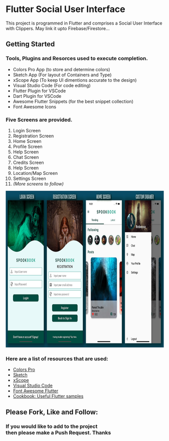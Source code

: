 # Flutter Social User Interface

This project is programmed in Flutter and comprises a Social User Interface with Clippers. May link it upto Firebase/Firestore...

## Getting Started

### **Tools, Plugins and Resorces used to execute completion.**

* Colors Pro App (to store and determine colors)
* Sketch App (For layout of Containers and Type)
* xScope App (To keep UI dimentions accurate to the design)
* Visual Studio Code (For code editing)
* Flutter Plugin for VSCode
* Dart Plugin for VSCode
* Awesome Flutter Snippets (for the best snippet collection)
* Font Awesome Icons


### **Five Screens are provided.**

1. Login Screen
1. Registration Screen
1. Home Screen
1. Profile Screen
1. Help Screen
1. Chat Screen
1. Credits Screen
1. Help Screen
1. Location/Map Screen
1. Settings Screen
1. *(More screens to follow)*

<img src="screenshots.jpg" height="500">

### **Here are a list of resources that are used:**

* [Colors Pro](https://colors.moapp.software)
* [Sketch](https://www.sketch.com)
* [xScope](https://xscopeapp.com)
* [Visual Studio Code](https://code.visualstudio.com)
* [Font Awesome Flutter](https://pub.dev/packages/font_awesome_flutter)
* [Cookbook: Useful Flutter samples](https://flutter.dev/docs/cookbook)

## Please Fork, Like and Follow:
### If you would like to add to the project<br />then please make a Push Request. Thanks


